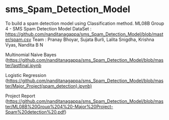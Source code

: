 # sms_Spam_Detection_Model
To build a spam detection model using Classification method.
ML08B Group 4 - SMS Spam Detection Model
DataSet : https://github.com/nanditanagappa/sms_Spam_Detection_Model/blob/master/spam.csv
Team : Pranay Bhoyar, Sujata Burli, Lalita Snigdha, Krishna Vyas, Nandita B N


Multinomial Naive Bayes
(https://github.com/nanditanagappa/sms_Spam_Detection_Model/blob/master/lastfinal.ipynb


Logistic Regression
(https://github.com/nanditanagappa/sms_Spam_Detection_Model/blob/master/Major_Project(spam_detection).ipynb)

Project Report
(https://github.com/nanditanagappa/sms_Spam_Detection_Model/blob/master/ML08B%20Group%204%20-Major%20Project-Spam%20detection%20.pdf)
